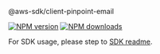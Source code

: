 @aws-sdk/client-pinpoint-email

[![NPM version](https://img.shields.io/npm/v/@aws-sdk/client-pinpoint-email/rc.svg)](https://www.npmjs.com/package/@aws-sdk/client-pinpoint-email)
[![NPM downloads](https://img.shields.io/npm/dm/@aws-sdk/client-pinpoint-email.svg)](https://www.npmjs.com/package/@aws-sdk/client-pinpoint-email)

For SDK usage, please step to [SDK readme](https://github.com/aws/aws-sdk-js-v3).
